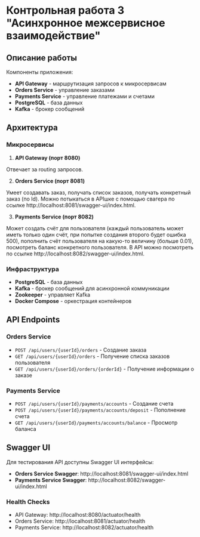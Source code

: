 # Контрольная работа 3 "Асинхронное межсервисное взаимодействие"

## Описание работы

Компоненты приложения:

- **API Gateway** - маршрутизация запросов к микросервисам
- **Orders Service** - управление заказами
- **Payments Service** - управление платежами и счетами
- **PostgreSQL** - база данных
- **Kafka** - брокер сообщений

## Архитектура

### Микросервисы

1. **API Gateway (порт 8080)**

Отвечает за routing запросов.

2. **Orders Service (порт 8081)**

Умеет создавать заказ, получать список заказов, получать конкретный заказ (по Id). Можно потыкаться в APIшке с помощью свагера по ссылке http://localhost:8081/swagger-ui/index.html.

3. **Payments Service (порт 8082)**

Может создать счёт для пользователя (каждый пользователь может иметь только один счёт, при попытке создания второго будет ошибка 500), пополнить счёт пользователя на какую-то величину (больше 0.01), посмотреть баланс конкретного пользователя. В API можно посмотреть по ссылке http://localhost:8082/swagger-ui/index.html.

### Инфраструктура

- **PostgreSQL** - база данных
- **Kafka** - брокер сообщений для асинхронной коммуникации
- **Zookeeper** - управляет Kafka
- **Docker Compose** - оркестрация контейнеров

## API Endpoints

### Orders Service

- `POST /api/users/{userId}/orders` - Создание заказа
- `GET /api/users/{userId}/orders` - Получение списка заказов пользователя
- `GET /api/users/{userId}/orders/{orderId}` - Получение информации о заказе

### Payments Service

- `POST /api/users/{userId}/payments/accounts` - Создание счета
- `POST /api/users/{userId}/payments/accounts/deposit` - Пополнение счета
- `GET /api/users/{userId}/payments/accounts/balance` - Просмотр баланса

## Swagger UI

Для тестирования API доступны Swagger UI интерфейсы:

- **Orders Service Swagger**: http://localhost:8081/swagger-ui/index.html
- **Payments Service Swagger**: http://localhost:8082/swagger-ui/index.html

### Health Checks

- API Gateway: http://localhost:8080/actuator/health
- Orders Service: http://localhost:8081/actuator/health
- Payments Service: http://localhost:8082/actuator/health